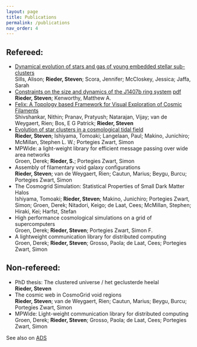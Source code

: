 ```yaml
---
layout: page
title: Publications
permalink: /publications
nav_order: 4
---
```

## Refereed:

- [Dynamical evolution of stars and gas of young embedded stellar sub-clusters](https://academic.oup.com/mnras/advance-article/doi/10.1093/mnras/sty681/4939295?guestAccessKey=b4f06126-9985-4eaf-b5fc-ae3527ec9ac6 "MNRAS link")  
Sills, Alison; **Rieder, Steven**; Scora, Jennifer; McCloskey, Jessica; Jaffa, Sarah
- [Constraints on the size and dynamics of the J1407b ring system](https://arxiv.org/abs/1609.08485 "ArXiv link") [pdf](https://stevenrieder.com/wp-content/uploads/2016/02/aa29567-16.pdf "Pdf as published")  
**Rieder, Steven**; Kenworthy, Matthew A.
- [Felix: A Topology based Framework for Visual Exploration of Cosmic Filaments](http://arxiv.org/abs/1508.00737 "arXiv link")  
Shivshankar, Nithin; Pranav, Pratyush; Natarajan, Vijay; van de Weygaert, Rien; Bos, E G Patrick; **Rieder, Steven**
- [Evolution of star clusters in a cosmological tidal field](http://mnras.oxfordjournals.org/cgi/content/full/stt1848?ijkey=44IwYWyjBmURzuR&keytype=ref "MNRAS link")  
**Rieder, Steven**; Ishiyama, Tomoaki; Langelaan, Paul; Makino, Junichiro; McMillan, Stephen L. W.; Portegies Zwart, Simon
- MPWide: a light-weight library for efficient message passing over wide area networks  
Groen, Derek; **Rieder, S.**; Portegies Zwart, Simon
- Assembly of filamentary void galaxy configurations  
**Rieder, Steven**; van de Weygaert, Rien; Cautun, Marius; Beygu, Burcu; Portegies Zwart, Simon
- The Cosmogrid Simulation: Statistical Properties of Small Dark Matter Halos  
Ishiyama, Tomoaki; **Rieder, Steven**; Makino, Junichiro; Portegies Zwart, Simon; Groen, Derek; Nitadori, Keigo; de Laat, Cees; McMillan, Stephen; Hiraki, Kei; Harfst, Stefan
- High performance cosmological simulations on a grid of supercomputers  
Groen, Derek; **Rieder, Steven**; Portegies Zwart, Simon F.
- A lightweight communication library for distributed computing  
Groen, Derek; **Rieder, Steven**; Grosso, Paola; de Laat, Cees; Portegies Zwart, Simon

## Non-refereed:

- PhD thesis: The clustered universe / het geclusterde heelal  
**Rieder, Steven**
- The cosmic web in CosmoGrid void regions  
**Rieder, Steven**; van de Weygaert, Rien; Cautun, Marius; Beygu, Burcu; Portegies Zwart, Simon
- MPWide: Light-weight communication library for distributed computing  
Groen, Derek; **Rieder, Steven**; Grosso, Paola; de Laat, Cees; Portegies Zwart, Simon

See also on [ADS](https://ui.adsabs.harvard.edu/#search/q=%20author%3A%22Rieder%2C%20Steven%22&sort=date%20desc)
